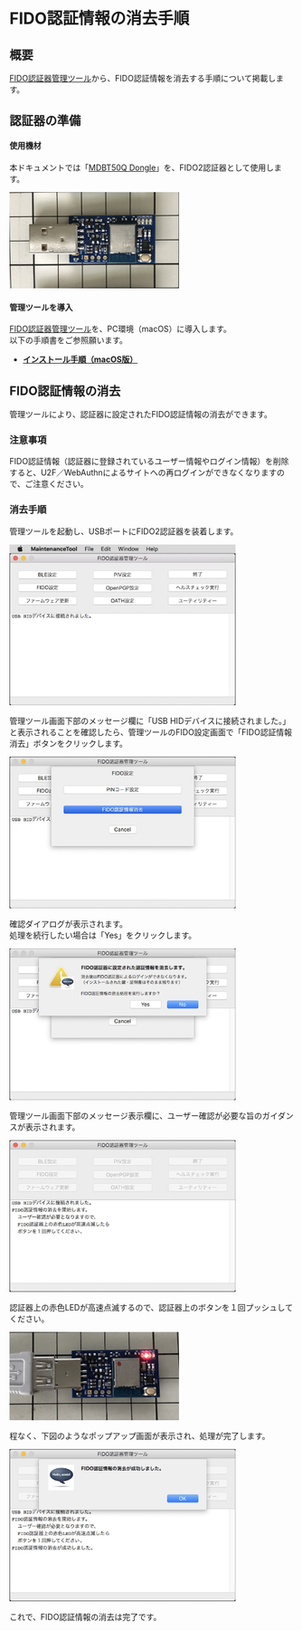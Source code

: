 # FIDO認証情報の消去手順

## 概要

[FIDO認証器管理ツール](../../MaintenanceTool/macOSApp/README.md)から、FIDO認証情報を消去する手順について掲載します。

## 認証器の準備

#### 使用機材

本ドキュメントでは「[MDBT50Q Dongle](../../FIDO2Device/MDBT50Q_Dongle/README.md)」を、FIDO2認証器として使用します。

<img src="../../FIDO2Device/MDBT50Q_Dongle/pcb_rev2_1_2/assets/0001.jpg" width="300">

#### 管理ツールを導入

[FIDO認証器管理ツール](../../MaintenanceTool/macOSApp/README.md)を、PC環境（macOS）に導入します。<br>
以下の手順書をご参照願います。

* <b>[インストール手順（macOS版）](../../MaintenanceTool/macOSApp/INSTALLPRG.md) </b>

## FIDO認証情報の消去

管理ツールにより、認証器に設定されたFIDO認証情報の消去ができます。

### 注意事項

FIDO認証情報（認証器に登録されているユーザー情報やログイン情報）を削除すると、U2F／WebAuthnによるサイトへの再ログインができなくなりますので、ご注意ください。

### 消去手順

管理ツールを起動し、USBポートにFIDO2認証器を装着します。

<img src="assets/0013.jpg" width="400">

管理ツール画面下部のメッセージ欄に「USB HIDデバイスに接続されました。」と表示されることを確認したら、管理ツールのFIDO設定画面で「FIDO認証情報消去」ボタンをクリックします。

<img src="assets/0024.jpg" width="400">

確認ダイアログが表示されます。<br>
処理を続行したい場合は「Yes」をクリックします。

<img src="assets/0025.jpg" width="400">

管理ツール画面下部のメッセージ表示欄に、ユーザー確認が必要な旨のガイダンスが表示されます。

<img src="assets/0026.jpg" width="400">

認証器上の赤色LEDが高速点滅するので、認証器上のボタンを１回プッシュしてください。

<img src="../../FIDO2Device/MDBT50Q_Dongle/pcb_rev2_1_2/assets/0010.jpg" width="300">

程なく、下図のようなポップアップ画面が表示され、処理が完了します。

<img src="assets/0027.jpg" width="400">

これで、FIDO認証情報の消去は完了です。
